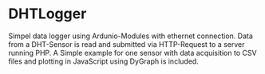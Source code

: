 # DHTLogger
Simpel data logger using Ardunio-Modules with ethernet connection. Data from a DHT-Sensor is read and submitted via HTTP-Request to a server running PHP. A Simple example for one sensor with data acquisition to CSV files and plotting in JavaScript using DyGraph is included.
